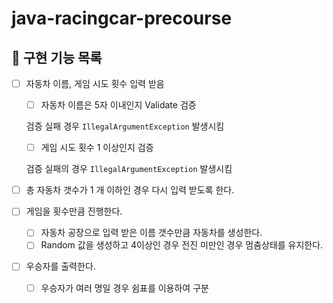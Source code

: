 # java-racingcar-precourse

## 🔧 구현 기능 목록
- [ ]  자동차 이름, 게임 시도 횟수 입력 받음 
    - [ ]  자동차 이름은 5자 이내인지 Validate 검증

      검증 실패 경우 `IllegalArgumentException` 발생시킴

    - [ ]  게임 시도 횟수 1 이상인지 검증

      검증 실패의 경우  `IllegalArgumentException` 발생시킴

- [ ]  총 자동차 갯수가 1 개 이하인 경우 다시 입력 받도록 한다.
- [ ]  게임을 횟수만큼 진행한다.
    - [ ]  자동차 공장으로 입력 받은 이름 갯수만큼 자동차를 생성한다.
    - [ ]  Random 값을 생성하고 4이상인 경우 전진 미만인 경우 멈춤상태를 유지한다.
- [ ]  우승자를 출력한다.
    - [ ]  우승자가 여러 명일 경우 쉼표를 이용하여 구분
